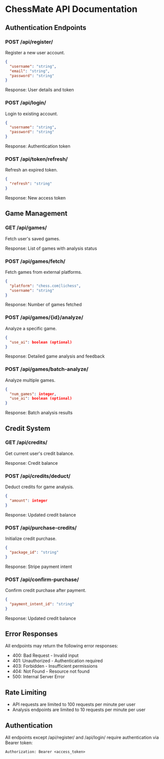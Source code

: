 # ChessMate API Documentation

## Authentication Endpoints

### POST /api/register/
Register a new user account.
```json
{
  "username": "string",
  "email": "string",
  "password": "string"
}
```
Response: User details and token

### POST /api/login/
Login to existing account.
```json
{
  "username": "string",
  "password": "string"
}
```
Response: Authentication token

### POST /api/token/refresh/
Refresh an expired token.
```json
{
  "refresh": "string"
}
```
Response: New access token

## Game Management

### GET /api/games/
Fetch user's saved games.

Response: List of games with analysis status

### POST /api/games/fetch/
Fetch games from external platforms.
```json
{
  "platform": "chess.com|lichess",
  "username": "string"
}
```
Response: Number of games fetched

### POST /api/games/{id}/analyze/
Analyze a specific game.
```json
{
  "use_ai": boolean (optional)
}
```
Response: Detailed game analysis and feedback

### POST /api/games/batch-analyze/
Analyze multiple games.
```json
{
  "num_games": integer,
  "use_ai": boolean (optional)
}
```
Response: Batch analysis results

## Credit System

### GET /api/credits/
Get current user's credit balance.

Response: Credit balance

### POST /api/credits/deduct/
Deduct credits for game analysis.
```json
{
  "amount": integer
}
```
Response: Updated credit balance

### POST /api/purchase-credits/
Initialize credit purchase.
```json
{
  "package_id": "string"
}
```
Response: Stripe payment intent

### POST /api/confirm-purchase/
Confirm credit purchase after payment.
```json
{
  "payment_intent_id": "string"
}
```
Response: Updated credit balance

## Error Responses

All endpoints may return the following error responses:

- 400: Bad Request - Invalid input
- 401: Unauthorized - Authentication required
- 403: Forbidden - Insufficient permissions
- 404: Not Found - Resource not found
- 500: Internal Server Error

## Rate Limiting

- API requests are limited to 100 requests per minute per user
- Analysis endpoints are limited to 10 requests per minute per user

## Authentication

All endpoints except /api/register/ and /api/login/ require authentication via Bearer token:

```
Authorization: Bearer <access_token>
``` 